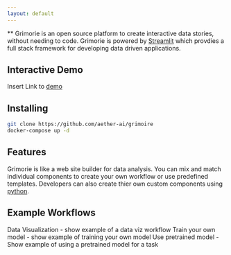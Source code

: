 ```yaml
---
layout: default
---
```


** Grimorie is an open source platform to create interactive data stories, without needing to code.
Grimorie is powered by [Streamlit](https://www.streamlit.io/) which provdies a full stack framework for developing data driven applications.

## Interactive Demo
Insert Link to [demo](#)


## Installing
```bash
git clone https://github.com/aether-ai/grimoire
docker-compose up -d
```

## Features 
Grimorie is like a web site builder for data analysis.
You can mix and match individual components to create your own workflow or use predefined templates.
Developers can also create thier own custom components using [python](#).

## Example Workflows
Data Visualization - show example of a data viz workflow
Train your own model - show example of training your own model
Use pretrained model - Show example of using a pretrained model for a task
